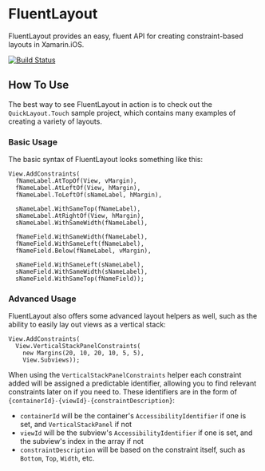 # FluentLayout

FluentLayout provides an easy, fluent API for creating constraint-based layouts in Xamarin.iOS.

[![Build Status](https://app.bitrise.io/app/3584ad3a37e4084c/status.svg?token=nxuhVtDms232YxvcvYIW0w&branch=master)](https://app.bitrise.io/app/3584ad3a37e4084c)

## How To Use

The best way to see FluentLayout in action is to check out the `QuickLayout.Touch` sample project, which contains many examples of creating a variety of layouts.

### Basic Usage

The basic syntax of FluentLayout looks something like this:

```
View.AddConstraints(
  fNameLabel.AtTopOf(View, vMargin),
  fNameLabel.AtLeftOf(View, hMargin),
  fNameLabel.ToLeftOf(sNameLabel, hMargin),

  sNameLabel.WithSameTop(fNameLabel),
  sNameLabel.AtRightOf(View, hMargin),
  sNameLabel.WithSameWidth(fNameLabel),

  fNameField.WithSameWidth(fNameLabel),
  fNameField.WithSameLeft(fNameLabel),
  fNameField.Below(fNameLabel, vMargin),

  sNameField.WithSameLeft(sNameLabel),
  sNameField.WithSameWidth(sNameLabel),
  sNameField.WithSameTop(fNameField));
```

### Advanced Usage

FluentLayout also offers some advanced layout helpers as well, such as the ability to easily lay out views as a vertical stack:

```
View.AddConstraints(
  View.VerticalStackPanelConstraints(
    new Margins(20, 10, 20, 10, 5, 5),                                              
    View.Subviews));
```

When using the `VerticalStackPanelConstraints` helper each constraint added will be assigned a predictable identifier, allowing you to find relevant constraints later on if you need to. These identifiers are in the form of `{containerId}-{viewId}-{constraintDescription}`:

- `containerId` will be the container's `AccessibilityIdentifier` if one is set, and `VerticalStackPanel` if not
- `viewId` will be the subview's `AccessibilityIdentifier` if one is set, and the subview's index in the array if not
- `constraintDescription` will be based on the constraint itself, such as `Bottom`, `Top`, `Width`, etc.
